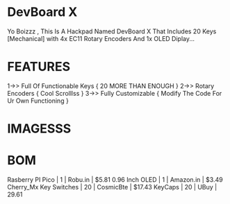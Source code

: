 # DevBoard X
Yo Boizzz , This Is A Hackpad Named DevBoard X That Includes 20 Keys [Mechanical] with 4x EC11 Rotary Encoders And 1x OLED Diplay...

# FEATURES 
1->> Full Of Functionable Keys { 20 MORE THAN ENOUGH }
2->> Rotary Encoders { Cool Scrolllss }
3->> Fully Customizable { Modify The Code For Ur Own Functioning }

# IMAGESSS


# BOM
Rasberry PI Pico | 1 | Robu.in | $5.81
0.96 Inch OLED | 1 | Amazon.in | $3.49
Cherry_Mx Key Switches | 20 | CosmicBte | $17.43
KeyCaps | 20 | UBuy | 29.61
